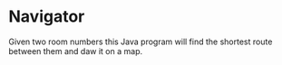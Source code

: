 # Navigator
Given two room numbers this Java program will find the shortest route between them and daw it on a map.

